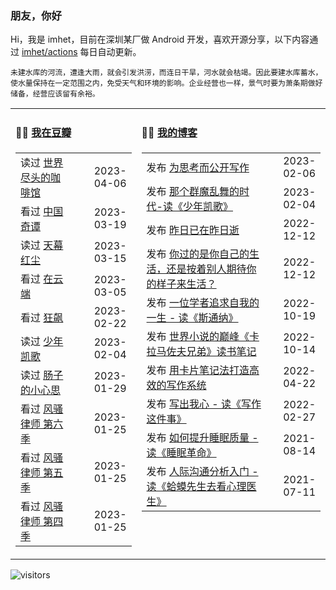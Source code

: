 ### 朋友，你好

Hi，我是 imhet，目前在深圳某厂做 Android 开发，喜欢开源分享，以下内容通过 <a href="https://github.com/imhet/imhet/actions" target="_blank">imhet/actions</a> 每日自动更新。

<!-- juzi starts -->
```
未建水库的河流，遭逢大雨，就会引发洪涝，而连日干旱，河水就会枯竭。因此要建水库蓄水，使水量保持在一定范围之内，免受天气和环境的影响。企业经营也一样，景气时要为萧条期做好储备，经营应该留有余裕。
```
<!-- juzi ends -->


<table width="900px">
<tr>
<td valign="top" width="40%">

#### 🤾‍♂️  <a href="https://www.douban.com/people/heyitao/" target="_blank">我在豆瓣</a>

<!-- douban starts -->
| | |
 |:------------- | -------------: |
| 读过 <a href='https://book.douban.com/subject/33422386/' target='_blank'>世界尽头的咖啡馆</a> | 2023-04-06 |
| 看过 <a href='http://movie.douban.com/subject/35674355/' target='_blank'>中国奇谭</a> | 2023-03-19 |
| 读过 <a href='https://book.douban.com/subject/24748615/' target='_blank'>天幕红尘</a> | 2023-03-15 |
| 看过 <a href='http://movie.douban.com/subject/3077791/' target='_blank'>在云端</a> | 2023-03-05 |
| 看过 <a href='http://movie.douban.com/subject/35465232/' target='_blank'>狂飙</a> | 2023-02-22 |
| 读过 <a href='https://book.douban.com/subject/1091203/' target='_blank'>少年凯歌</a> | 2023-02-04 |
| 读过 <a href='https://book.douban.com/subject/26706730/' target='_blank'>肠子的小心思</a> | 2023-01-29 |
| 看过 <a href='http://movie.douban.com/subject/34951007/' target='_blank'>风骚律师 第六季</a> | 2023-01-25 |
| 看过 <a href='http://movie.douban.com/subject/30285826/' target='_blank'>风骚律师 第五季</a> | 2023-01-25 |
| 看过 <a href='http://movie.douban.com/subject/27077785/' target='_blank'>风骚律师 第四季</a> | 2023-01-25 |
<!-- douban ends -->

</td>


<td valign="top" width="60%">

#### 🤹‍♀️ <a href="https://heyitao.com/" target="_blank">我的博客</a>

<!-- blog starts -->
| | |
 |:------------- | -------------: |
| 发布 <a href='http://heyitao.com/post/write-for-think' target='_blank'>为思考而公开写作</a> | 2023-02-06 |
| 发布 <a href='http://heyitao.com/post/reading-shaoniankaige' target='_blank'>那个群魔乱舞的时代-读《少年凯歌》</a> | 2023-02-04 |
| 发布 <a href='http://heyitao.com/post/reading-cxrsnzj' target='_blank'>昨日已在昨日逝</a> | 2022-12-12 |
| 发布 <a href='http://heyitao.com/post/reading-cmrdsj' target='_blank'>你过的是你自己的生活，还是按着别人期待你的样子来生活？</a> | 2022-12-12 |
| 发布 <a href='http://heyitao.com/post/reading-sitongna' target='_blank'>一位学者追求自我的一生 - 读《斯通纳》</a> | 2022-10-19 |
| 发布 <a href='http://heyitao.com/post/reading-klmzfxd' target='_blank'>世界小说的巅峰《卡拉马佐夫兄弟》读书笔记</a> | 2022-10-14 |
| 发布 <a href='http://heyitao.com/post/reading-kpbjxzf' target='_blank'>用卡片笔记法打造高效的写作系统</a> | 2022-04-22 |
| 发布 <a href='http://heyitao.com/post/reading-xiezuozhejianshi' target='_blank'>写出我心 - 读《写作这件事》</a> | 2022-02-27 |
| 发布 <a href='http://heyitao.com/post/reading-smgm' target='_blank'>如何提升睡眠质量 - 读《睡眠革命》</a> | 2021-08-14 |
| 发布 <a href='http://heyitao.com/post/reading-hmxsqkxlys' target='_blank'>人际沟通分析入门 - 读《蛤蟆先生去看心理医生》</a> | 2021-07-11 |
<!-- blog ends -->

</td>
</tr>


</table>

![visitors](https://visitor-badge.glitch.me/badge?page_id=imhet.imhet)